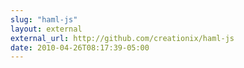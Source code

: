 ```yaml
---
slug: "haml-js"
layout: external
external_url: http://github.com/creationix/haml-js
date: 2010-04-26T08:17:39-05:00
---
```


